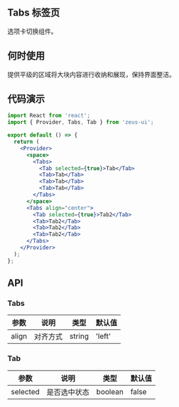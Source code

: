 ## Tabs 标签页

选项卡切换组件。

## 何时使用

提供平级的区域将大块内容进行收纳和展现，保持界面整洁。

## 代码演示

```jsx
import React from 'react';
import { Provider, Tabs, Tab } from 'zeus-ui';

export default () => {
  return (
    <Provider>
      <space>
        <Tabs>
          <Tab selected={true}>Tab</Tab>
          <Tab>Tab</Tab>
          <Tab>Tab</Tab>
          <Tab>Tab</Tab>
        </Tabs>
      </space>
      <Tabs align="center">
        <Tab selected={true}>Tab2</Tab>
        <Tab>Tab2</Tab>
        <Tab>Tab2</Tab>
        <Tab>Tab2</Tab>
      </Tabs>
    </Provider>
  );
};
```

## API

### Tabs

| 参数  | 说明     | 类型   | 默认值 |
| ----- | -------- | ------ | ------ |
| align | 对齐方式 | string | 'left' |

### Tab

| 参数     | 说明         | 类型    | 默认值 |
| -------- | ------------ | ------- | ------ |
| selected | 是否选中状态 | boolean | false  |
